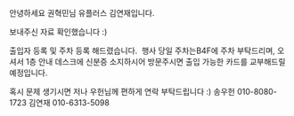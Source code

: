 안녕하세요 권혁민님
유플러스 김연재입니다.

보내주신 자료 확인했습니다 :) 

출입자 등록 및 주차 등록 해드렸습니다. 
행사 당일 주차는B4F에 주차 부탁드리며,
오셔서 1층 안내 데스크에 신분증 소지하시어 방문주시면 출입 가능한 카드를 교부해드릴 예정입니다.

혹시 문제 생기시면 저나 우헌님께 편하게 연락 부탁드립니다 :)
송우헌 010-8080-1723
김연재 010-6313-5098